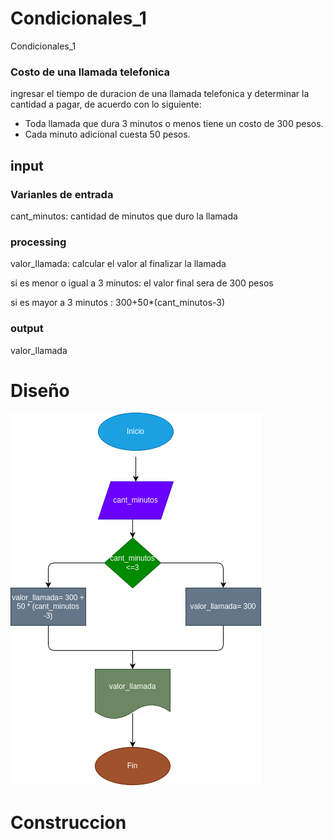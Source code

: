 # Condicionales_1
Condicionales_1
### Costo de una llamada telefonica

ingresar el tiempo de duracion de una llamada telefonica y determinar la cantidad a pagar, de acuerdo con lo siguiente:
- Toda llamada que dura 3 minutos o menos tiene un costo de 300 pesos.
- Cada minuto adicional cuesta 50 pesos.

## input

### Varianles de entrada
cant_minutos: cantidad de minutos que duro la llamada
### processing 
valor_llamada: calcular el valor al finalizar la llamada

si es menor o igual a 3 minutos: el valor final sera de 300 pesos

si es mayor a 3 minutos : 300+50*(cant_minutos-3)


### output
valor_llamada
# Diseño

![Diagrama de flujo](diagrama.png "Diagrama de flujo")
# Construccion

